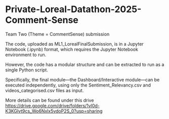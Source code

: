 # Private-Loreal-Datathon-2025-Comment-Sense
Team Two (Theme = CommentSense) submission 

The code, uploaded as ML1_LorealFinalSubmission, is in a Jupyter Notebook (.ipynb) format, which requires the Jupyter Notebook environment to run.

However, the code has a modular structure and can be extracted to run as a single Python script.

Specifically, the final module—the Dashboard/Interactive module—can be executed independently, using only the Sentiment_Relevancy.csv and videos_categorised.csv files as input.

More details can be found under this drive https://drive.google.com/drive/folders/1vl0d-K3KGlvt9cs_Wo6Nxlx5vdoP2S_0?usp=sharing 

